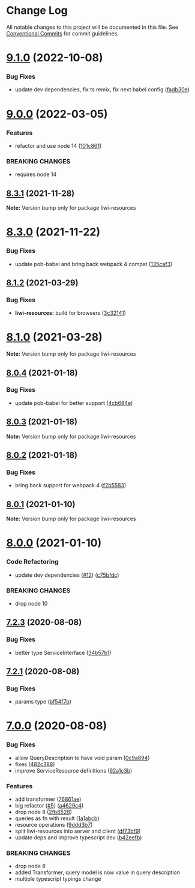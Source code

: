 # Change Log

All notable changes to this project will be documented in this file.
See [Conventional Commits](https://conventionalcommits.org) for commit guidelines.

# [9.1.0](https://github.com/liwijs/liwi/compare/v9.0.0...v9.1.0) (2022-10-08)


### Bug Fixes

* update dev dependencies, fix ts remix, fix next babel config ([fadb30e](https://github.com/liwijs/liwi/commit/fadb30e9620fbbcb99cfbc6a7db78d9ef2dad5e2))





# [9.0.0](https://github.com/liwijs/liwi/compare/v8.3.1...v9.0.0) (2022-03-05)


### Features

* refactor and use node 14 ([101c861](https://github.com/liwijs/liwi/commit/101c861063420fc5a83ff5a45322b9529962dcc2))


### BREAKING CHANGES

* requires node 14





## [8.3.1](https://github.com/liwijs/liwi/compare/v8.3.0...v8.3.1) (2021-11-28)

**Note:** Version bump only for package liwi-resources





# [8.3.0](https://github.com/liwijs/liwi/compare/v8.2.1...v8.3.0) (2021-11-22)


### Bug Fixes

* update pob-babel and bring back webpack 4 compat ([135caf3](https://github.com/liwijs/liwi/commit/135caf3c2d1693ae39d33e7527f16392720865a5))





## [8.1.2](https://github.com/liwijs/liwi/compare/v8.1.1...v8.1.2) (2021-03-29)


### Bug Fixes

* **liwi-resources:** build for browsers ([3c32141](https://github.com/liwijs/liwi/commit/3c32141695f6f7e355786d9cb37c2f6ba0aca48a))





# [8.1.0](https://github.com/liwijs/liwi/compare/v8.0.4...v8.1.0) (2021-03-28)

**Note:** Version bump only for package liwi-resources





## [8.0.4](https://github.com/liwijs/liwi/compare/v8.0.3...v8.0.4) (2021-01-18)


### Bug Fixes

* update pob-babel for better support ([4cb684e](https://github.com/liwijs/liwi/commit/4cb684e2abc21ffb0d8b0e738da36c0f3c5ea1c2))





## [8.0.3](https://github.com/liwijs/liwi/compare/v8.0.2...v8.0.3) (2021-01-18)

**Note:** Version bump only for package liwi-resources





## [8.0.2](https://github.com/liwijs/liwi/compare/v8.0.1...v8.0.2) (2021-01-18)


### Bug Fixes

* bring back support for webpack 4 ([f2b5583](https://github.com/liwijs/liwi/commit/f2b5583ebfb21c66673b269ed22a9d4a9ffc126d))





## [8.0.1](https://github.com/liwijs/liwi/compare/v8.0.0...v8.0.1) (2021-01-10)

**Note:** Version bump only for package liwi-resources





# [8.0.0](https://github.com/liwijs/liwi/compare/v7.6.2...v8.0.0) (2021-01-10)


### Code Refactoring

* update dev dependencies ([#12](https://github.com/liwijs/liwi/issues/12)) ([c75bfdc](https://github.com/liwijs/liwi/commit/c75bfdcbe5404f5e09679a336edf4bf12b95c57a))


### BREAKING CHANGES

* drop node 10





## [7.2.3](https://github.com/liwijs/liwi/compare/v7.2.2...v7.2.3) (2020-08-08)


### Bug Fixes

* better type ServiceInterface ([34b57b1](https://github.com/liwijs/liwi/commit/34b57b1))





## [7.2.1](https://github.com/liwijs/liwi/compare/v7.2.0...v7.2.1) (2020-08-08)


### Bug Fixes

* params type ([bf54f7b](https://github.com/liwijs/liwi/commit/bf54f7b))





# [7.0.0](https://github.com/liwijs/liwi/compare/v0.18.8...v7.0.0) (2020-08-08)


### Bug Fixes

* allow QueryDescription to have void param ([0c9a894](https://github.com/liwijs/liwi/commit/0c9a894))
* fixes ([482c388](https://github.com/liwijs/liwi/commit/482c388))
* improve ServiceResource definitions ([92a1c3b](https://github.com/liwijs/liwi/commit/92a1c3b))


### Features

* add transformer ([76861ae](https://github.com/liwijs/liwi/commit/76861ae))
* big refactor ([#5](https://github.com/liwijs/liwi/issues/5)) ([a4629c4](https://github.com/liwijs/liwi/commit/a4629c4))
* drop node 8 ([2fb6528](https://github.com/liwijs/liwi/commit/2fb6528))
* queries as fn with result ([1a1abcb](https://github.com/liwijs/liwi/commit/1a1abcb))
* resource operations ([9ddd3b7](https://github.com/liwijs/liwi/commit/9ddd3b7))
* split liwi-resources into server and client ([df73bf9](https://github.com/liwijs/liwi/commit/df73bf9))
* update deps and improve typescript dev ([b42eefb](https://github.com/liwijs/liwi/commit/b42eefb))


### BREAKING CHANGES

* drop node 8
* added Transformer, query model is now value in query description
* multiple typescript typings change
